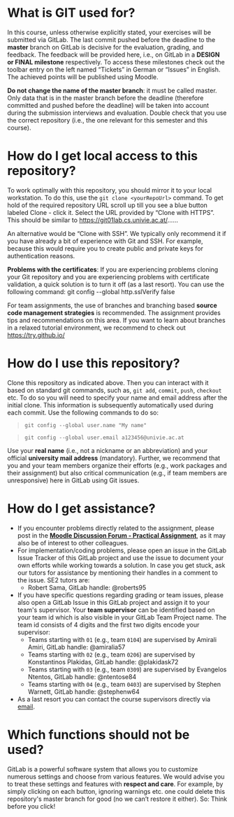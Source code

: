 # What is GIT used for?

In this course, unless otherwise explicitly stated, your exercises will be submitted via GitLab. The last commit pushed before the deadline to the **master** branch on GitLab is decisive for the evaluation, grading, and feedback. The feedback will be provided here, i.e., on GitLab in a **DESIGN or FINAL milestone** respectively. To access these milestones check out the toolbar entry on the left named “Tickets” in German or “Issues” in English. The achieved points will be published using Moodle.

**Do not change the name of the master branch**: it must be called master. Only data that is in the master branch before the deadline (therefore committed and pushed before the deadline) will be taken into account during the submission interviews and evaluation. Double check that you use the correct repository (i.e., the one relevant for this semester and this course).

# How do I get local access to this repository?

To work optimally with this repository, you should mirror it to your local workstation. To do this, use the `git clone <yourRepoUrl>` command. To get hold of the required repository URL scroll up till you see a blue button labeled Clone - click it. Select the URL provided by “Clone with HTTPS”. This should be similar to https://git01lab.cs.univie.ac.at/......

An alternative would be “Clone with SSH”. We typically only recommend it if you have already a bit of experience with Git and SSH. For example, because this would require you to create public and private keys for authentication reasons.  

**Problems with the certificates**: If you are experiencing problems cloning your Git repository and you are experiencing problems with certificate validation, a quick solution is to turn it off (as a last resort). You can use the following command: git config --global http.sslVerify false

For team assignments, the use of branches and branching based **source code management strategies** is recommended. The assignment provides tips and recommendations on this area. If you want to learn about branches in a relaxed tutorial environment, we recommend to check out https://try.github.io/

# How do I use this repository?

Clone this repository as indicated above. Then you can interact with it based on standard git commands, such as, `git add`, `commit`, `push`, `checkout` etc. To do so you will need to specify your name and email address after the initial clone. This information is subsequently automatically used during each commit. Use the following commands to do so:

> `git config --global user.name "My name"`

> `git config --global user.email a123456@univie.ac.at`

Use your **real name** (i.e., not a nickname or an abbreviation) and your official **university mail address** (mandatory). Further, we recommend that you and your team members organize their efforts (e.g., work packages and their assignment) but also critical communication (e.g., if team members are unresponsive) here in GitLab using Git issues.

# How do I get assistance?

* If you encounter problems directly related to the assignment, please post in the **[Moodle Discussion Forum - Practical Assignment](https://moodle.univie.ac.at/mod/forum/view.php?id=10356964)**, as it may also be of interest to other colleagues.
* For implementation/coding problems, please open an issue in the GitLab Issue Tracker of this GitLab project and use the issue to document your own efforts while working towards a solution. In case you get stuck, ask our tutors for assistance by mentioning their handles in a comment to the issue. SE2 tutors are:
  * Robert Sama, GitLab handle: @roberts95
* If you have specific questions regarding grading or team issues, please also open a GitLab Issue in this GitLab project and assign it to your team's supervisor. Your **team supervisor** can be identified based on your team id which is also visible in your GitLab Team Project name. The team id consists of 4 digits and the first two digits encode your supervisor:
  * Teams starting with `01` (e.g., team `0104`) are supervised by Amirali Amiri, GitLab handle: @amiralia57
  * Teams starting with `02` (e.g., team `0206`) are supervised by Konstantinos Plakidas, GitLab handle: @plakidask72
  * Teams starting with `03` (e.g., team `0309`) are supervised by Evangelos Ntentos, GitLab handle: @ntentose84
  * Teams starting with `04` (e.g., team `0403`) are supervised by Stephen Warnett, GitLab handle: @stephenw64
* As a last resort you can contact the course supervisors directly via [email](mailto:se2@swa.univie.ac.at).

 

# Which functions should not be used?

GitLab is a powerful software system that allows you to customize numerous settings and choose from various features. We would advise you to treat these settings and features with **respect and care**. For example, by simply clicking on each button, ignoring warnings etc. one could delete this repository's master branch for good (no we can’t restore it either). So: Think before you click!
